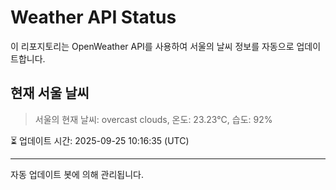 
# Weather API Status

이 리포지토리는 OpenWeather API를 사용하여 서울의 날씨 정보를 자동으로 업데이트합니다.

## 현재 서울 날씨
> 서울의 현재 날씨: overcast clouds, 온도: 23.23°C, 습도: 92%

⏳ 업데이트 시간: 2025-09-25 10:16:35 (UTC)

---
자동 업데이트 봇에 의해 관리됩니다.
